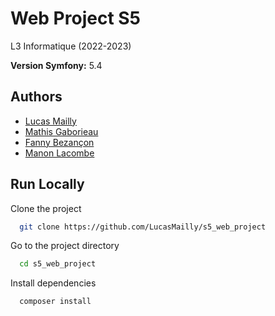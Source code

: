 
# Web Project S5
L3 Informatique (2022-2023)

**Version Symfony:** 5.4


## Authors

- [Lucas Mailly](https://www.github.com/LucasMailly)
- [Mathis Gaborieau](https://github.com/MathisGV)
- [Fanny Bezançon](https://www.github.com/)
- [Manon Lacombe](https://www.github.com/ManonLacombe)


## Run Locally

Clone the project

```bash
  git clone https://github.com/LucasMailly/s5_web_project
```

Go to the project directory

```bash
  cd s5_web_project
```

Install dependencies

```bash
  composer install
```
